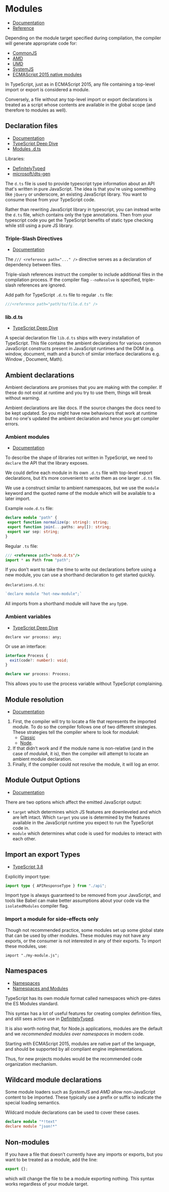 # Modules

* [Documentation](https://www.typescriptlang.org/docs/handbook/2/modules.html)
* [Reference](https://www.typescriptlang.org/docs/handbook/modules.html)

Depending on the module target specified during compilation, the compiler will generate appropriate code for:

* [CommonJS](http://wiki.commonjs.org/wiki/CommonJS)
* [AMD](https://github.com/amdjs/amdjs-api/wiki/AMD)
* [UMD](https://github.com/umdjs/umd)
* [SystemJS](https://github.com/systemjs/systemjs)
* [ECMAScript 2015 native modules](http://www.ecma-international.org/ecma-262/6.0/#sec-modules)

In TypeScript, just as in ECMAScript 2015, any file containing a top-level import or export is considered a module.

Conversely, a file without any top-level import or export declarations is treated as a script whose contents are
available in the global scope (and therefore to modules as well).

## Declaration files

* [Documentation](https://www.typescriptlang.org/docs/handbook/declaration-files/introduction.html)
* [TypeScript Deep Dive](https://basarat.gitbook.io/typescript/type-system/intro/d.ts)
* [Modules .d.ts](https://www.typescriptlang.org/docs/handbook/declaration-files/templates/module-d-ts.html)

Libraries:

* [DefinitelyTyped](https://definitelytyped.org/)
* [microsoft/dts-gen](https://github.com/Microsoft/dts-gen)

The `d.ts` file is used to provide typescript type information about an API that's written in pure JavaScript. The idea
is that you're using something like `jQuery` or underscore, an existing JavaScript library. You want to consume those
from your TypeScript code.

Rather than rewriting JavaScript library in typescript, you can instead write the `d.ts` file, which contains only the
type annotations. Then from your typescript code you get the TypeScript benefits of static type checking while still
using a pure JS library.

### Triple-Slash Directives

* [Documentation](https://www.typescriptlang.org/docs/handbook/triple-slash-directives.html)

The `/// <reference path="..." />` directive serves as a declaration of dependency between files.

Triple-slash references instruct the compiler to include additional files in the compilation process. If the compiler
flag `--noResolve` is specified, triple-slash references are ignored.

Add path for TypeScript `.d.ts` file to regular `.ts` file:

```typescript
///<reference path="path/to/file.d.ts" />
```

### lib.d.ts

* [TypeScript Deep Dive](https://basarat.gitbook.io/typescript/type-system/lib.d.ts)

A special declaration file `lib.d.ts` ships with every installation of TypeScript. This file contains the ambient
declarations for various common JavaScript constructs present in JavaScript runtimes and the DOM (e.g. window, document,
math and a bunch of similar interface declarations e.g. Window , Document, Math).

## Ambient declarations

Ambient declarations are promises that you are making with the compiler. If these do not exist at runtime and you try to
use them, things will break without warning.

Ambient declarations are like docs. If the source changes the docs need to be kept updated. So you might have new
behaviours that work at runtime but no one's updated the ambient declaration and hence you get compiler errors.

### Ambient modules

* [Documentation](https://www.typescriptlang.org/docs/handbook/modules.html#working-with-other-javascript-libraries)

To describe the shape of libraries not written in TypeScript, we need to `declare` the API that the library exposes.

We could define each module in its own `.d.ts` file with top-level export declarations, but it’s more convenient to
write them as one larger `.d.ts` file.

We use a construct similar to ambient namespaces, but we use the `module` keyword and the quoted name of the module
which will be available to a later import.

Example `node.d.ts` file:

```typescript
declare module "path" {
 export function normalize(p: string): string;
 export function join(...paths: any[]): string;
 export var sep: string;
}
```

Regular `.ts` file:

```typescript
/// <reference path="node.d.ts"/>
import * as Path from "path";
```

If you don’t want to take the time to write out declarations before using a new module, you can use a shorthand
declaration to get started quickly.

`declarations.d.ts`:

```typescript
`declare module "hot-new-module";`
```

All imports from a shorthand module will have the `any` type.

### Ambient variables

* [TypeScript Deep Dive](https://basarat.gitbook.io/typescript/type-system/intro/variables)

`declare var process: any;`

Or use an interface:

```typescript
interface Process {
  exit(code?: number): void;
}

declare var process: Process;
```

This allows you to use the process variable without TypeScript complaining.

## Module resolution

* [Documentation](https://www.typescriptlang.org/docs/handbook/module-resolution.html)

1. First, the compiler will try to locate a file that represents the imported module. To do so the compiler follows one
   of two different strategies. These strategies tell the compiler where to look for *moduleA*:
   * [Classic](https://www.typescriptlang.org/docs/handbook/module-resolution.html#classic)
   * [Node](https://www.typescriptlang.org/docs/handbook/module-resolution.html#node). 
2. If that didn’t work and if the module name is non-relative (and in the case of *moduleA*, it is), then the compiler
will attempt to locate an ambient module declaration.
3. Finally, if the compiler could not resolve the module, it will log an error.

## Module Output Options

* [Documentation](https://www.typescriptlang.org/docs/handbook/2/modules.html#typescripts-module-output-options)

There are two options which affect the emitted JavaScript output:

* `target` which determines which JS features are downleveled and which are left intact. Which `target` you use is
  determined by the features available in the JavaScript runtime you expect to run the TypeScript code in.
* `module` which determines what code is used for modules to interact with each other.

## Import an export Types

* [TypeScript 3.8](https://devblogs.microsoft.com/typescript/announcing-typescript-3-8-beta/#type-only-imports-exports)

Explicitly import type:

```typescript
import type { APIResponseType } from "./api";
```

Import type is always guaranteed to be removed from your JavaScript, and tools like Babel can make better assumptions
about your code via the `isolatedModules` compiler flag.

### Import a module for side-effects only

Though not recommended practice, some modules set up some global state that can be used by other modules. These modules
may not have any exports, or the consumer is not interested in any of their exports. To import these modules, use:

`import "./my-module.js";`

## Namespaces

* [Namespaces](https://www.typescriptlang.org/docs/handbook/namespaces.html)
* [Namespaces and Modules](https://www.typescriptlang.org/docs/handbook/namespaces-and-modules.html)

TypeScript has its own module format called namespaces which pre-dates the ES Modules standard.

This syntax has a lot of useful features for creating complex definition files, and still sees active use in
[DefinitelyTyped](https://www.typescriptlang.org/dt).

It is also worth noting that, for Node.js applications, modules are the default and we *recommended modules over
namespaces* in modern code.

Starting with ECMAScript 2015, modules are native part of the language, and should be supported by all compliant engine
implementations.

Thus, for new projects modules would be the recommended code organization mechanism.

## Wildcard module declarations

Some module loaders such as *SystemJS* and *AMD* allow non-JavaScript content to be imported. These typically use a
prefix or suffix to indicate the special loading semantics.

Wildcard module declarations can be used to cover these cases.

```typescript
declare module "*!text"
declare module "json!*"
```

## Non-modules

If you have a file that doesn’t currently have any imports or exports, but you want to be treated as a module, add the
line:

```typescript
export {};
```

which will change the file to be a module exporting nothing. This syntax works regardless of your module target.
